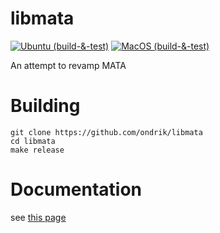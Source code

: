 # libmata
[![Ubuntu (build-&-test)](https://github.com/VeriFIT/toris/actions/workflows/ubuntu.yml/badge.svg)](https://github.com/VeriFIT/toris/actions/workflows/ubuntu.yml)
[![MacOS (build-&-test)](https://github.com/VeriFIT/toris/actions/workflows/macos.yml/badge.svg)](https://github.com/VeriFIT/toris/actions/workflows/macos.yml)

An attempt to revamp MATA

# Building

```
git clone https://github.com/ondrik/libmata
cd libmata
make release
```

# Documentation
see [this page](https://ondrik.github.io/libmata/api)
